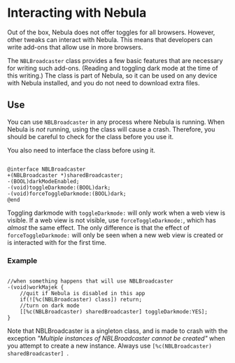 # Interacting with Nebula

Out of the box, Nebula does not offer toggles for all browsers. However, other tweaks can interact with Nebula. This means that developers can write add-ons that allow use in more browsers.

The `NBLBroadcaster` class provides a few basic features that are necessary for writing such add-ons. (Reading and toggling dark mode at the time of this writing.) The class is part of Nebula, so it can be used on any device with Nebula installed, and you do not need to download extra files.

## Use

You can use `NBLBroadcaster` in any process where Nebula is running. When Nebula is *not* running, using the class will cause a crash. Therefore, you should be careful to check for the class before you use it.

You also need to interface the class before using it.

```objc

@interface NBLBroadcaster
+(NBLBroadcaster *)sharedBroadcaster;
-(BOOL)darkModeEnabled;
-(void)toggleDarkmode:(BOOL)dark;
-(void)forceToggleDarkmode:(BOOL)dark;
@end

```

Toggling darkmode with `toggleDarkmode:` will only work when a web view is visible. If a web view is not visible, use `forceToggleDarkmode:`, which has *almost* the same effect. The only difference is that the effect of `forceToggleDarkmode:` will only be seen when a new web view is created or is interacted with for the first time.

### Example

```objc

//when something happens that will use NBLBroadcaster
-(void)workMajek {
	//quit if Nebula is disabled in this app
	if(![%c(NBLBroadcaster) class]) return;
	//turn on dark mode
	[[%c(NBLBroadcaster) sharedBroadcaster] toggleDarkmode:YES];
}

```

Note that NBLBroadcaster is a singleton class, and is made to crash with the exception *"Multiple instances of NBLBroadcaster cannot be created"* when you attempt to create a new instance. Always use `[%c(NBLBroadcaster) sharedBroadcaster] `.
